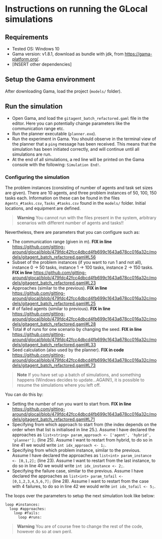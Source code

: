 # Instructions on running the GLocal simulations

## Requirements

* Tested OS: Windows 10
* Gama version: v1.8.1, download as bundle with jdk, from https://gama-platform.org/.
* [INSERT other dependencies]

## Setup the Gama environment

After downloading Gama, load the project (```models/``` folder).

## Run the simulation

* Open Gama, and load the ```gitagent_batch_refactored.gaml``` file in the editor. Here you can potentially change parameters like the communication range etc.
* Run the planner executable (```planner.exe```).
* Run the experiment in Gama. You should observe in the terminal view of the planner that a ```ping``` message has been received. This means that the simulation
has been initiated correctly, and will continue until all simulations are run.
* At the end of all simulations, a red line will be printed on the Gama console with the following: ```Simulation End!```.

### Configuring the simulation

The problem instances (consisting of number of agents and task set sizes are given).
There are 10 agents, and three problem instances of 50, 100, 150 tasks each. 
Information on these can be found in the files ```Agents_#tasks.csv```, ```Tasks_#tasks.csv``` found in the ```models/``` folder.
Initial locations, and equipment are defined.

> **Warning** You cannot run with the files present in the system, arbitrary scenarios with different number of agents and tasks!!

Nevertheless, there are parameters that you can configure such as:

* The communication range (given in m). 
**FIX in line** https://github.com/gitting-around/glocal/blob/479fdc42fcc4dbcd4fb699c1643a678cc016a32c/models/gitagent_batch_refactored.gaml#L56
* Subset of the problem instances (if you want to run 1 and not all), instance 0 -> 50 tasks, instance 1 -> 100 tasks, instance 2 -> 150 tasks.
**FIX in line** https://github.com/gitting-around/glocal/blob/479fdc42fcc4dbcd4fb699c1643a678cc016a32c/models/gitagent_batch_refactored.gaml#L23
* Approaches (similar to the previous).
**FIX in line** https://github.com/gitting-around/glocal/blob/479fdc42fcc4dbcd4fb699c1643a678cc016a32c/models/gitagent_batch_refactored.gaml#L25
* \# of failed agents (similar to previous).
**FIX in line** https://github.com/gitting-around/glocal/blob/479fdc42fcc4dbcd4fb699c1643a678cc016a32c/models/gitagent_batch_refactored.gaml#L28
* Total # of runs for one scenario by changing the seed.
**FIX in line** https://github.com/gitting-around/glocal/blob/479fdc42fcc4dbcd4fb699c1643a678cc016a32c/models/gitagent_batch_refactored.gaml#L33
* Seed calculation (also used by the planner).
**FIX in code** https://github.com/gitting-around/glocal/blob/479fdc42fcc4dbcd4fb699c1643a678cc016a32c/models/gitagent_batch_refactored.gaml#L73

> **Note** If you have set up a batch of simulations, and something happens (Windows decides to update...AGAIN!), it is possible to resume the simulations 
where you left off.

You can do this by:

* Setting the number of run you want to start from.
**FIX in line** https://github.com/gitting-around/glocal/blob/479fdc42fcc4dbcd4fb699c1643a678cc016a32c/models/gitagent_batch_refactored.gaml#L71
* Specifying from which approach to start from (the index depends on the order when that list is initialised in line 25.).
Assume I have declared the approaches as ```list<string> param_approach <- ['agent', 'hybrid', 'planner'];``` (line 25). Assume I want to restart from 
hybrid, to do so in line 41 we would write ```int idx_approach <- 1;```.
* Specifying from which problem instance, similar to the previous.
Assume I have declared the approaches as ```list<int> param_instance <- [0,1,2];``` (line 23). Assume I want to restart from 
the last instance, to do so in line 40 we would write ```int idx_instance <- 2;```.
* Specifying the failure case, similar to the previous.
Assume I have declared the approaches as ```list<int> param_tofail <- [0,1,2,3,4,5,6,7];``` (line 28). Assume I want to restart from 
the case with 4 failures, to do so in line 42 we would write ```int idx_tofail <- 5;```.

The loops over the parameters to setup the next simulation look like below:
```code
loop #instances:
  loop #approaches:
    loop #fails:
      loop #runs:
```

> **Warning** You are of course free to change the rest of the code, however do so at own peril.

